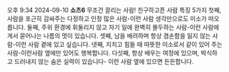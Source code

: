 오후 9:34 2024-09-10
**쇼츠6**
무조건 끌리는 사람!
친구하고픈 사람
특징 5가지
첫째, 사람을 포근히 감싸주는 다정하고 인정 많은 사람-이런 사람 생각만으로도
미소가 떠오릅니다.
둘째, 주위 환경에 휘둘리지 않고 자기 일에 완벽히 몰두하는 사람-이런 사람에게서
묻어나는 나름의 멋이 있습니다.
셋째, 남을 배려하며 항상 겸손함을 잃지 않는 사람-이런 사람 곁에 있고 싶습니다.
넷째, 지치고 힘들 때 따뜻한 미소로서 같이 있어  주는 사람-이런사람 옆에만 있어도
행복합니다.
다섯째, 항상 배우는 여정에 있으며, 박식하고 드러내지 않는 숨은 실력이 있습니다-
이런 사람 옆에 있으면 든든합니다.